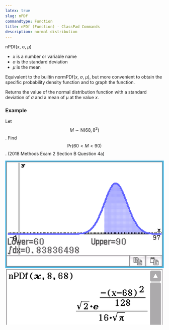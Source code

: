 ```yaml
---
latex: true
slug: nPDf
commandtype: Function
title: nPDf (Function) - ClassPad Commands
description: normal distribution
---
```


nPDf(*x*, *σ*, *μ*)

- *x* is a number or variable name
- *σ* is the standard deviation
- *μ* is the mean

Equivalent to the builtin normPDf(*x*, *σ*, *μ*), but more convenient to obtain the specific probability density function and to graph the function.

Returns the value of the normal distribution function with a standard deviation of *σ* and a mean of *μ* at the value *x*.

### Example

Let $$ M \sim \mathrm{N}(68, 8^2) $$. Find $$ \mathrm{Pr}(60<M<90) $$. (2018 Methods Exam 2 Section B Question 4a)

![graph of nPDf(x, 8, 68)](/files/nPDf.png)